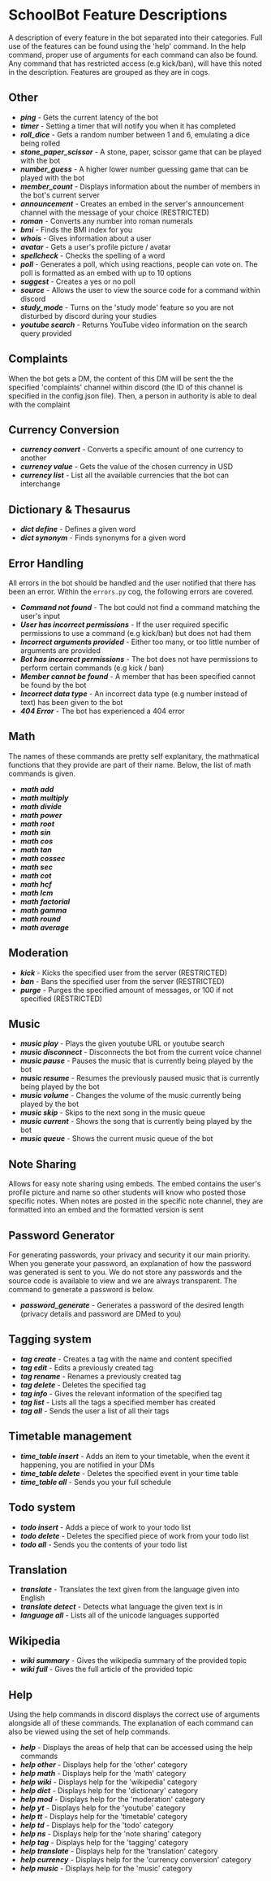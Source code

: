 # SchoolBot Feature Descriptions

A description of every feature in the bot separated into their categories. Full use of the features can be found using the 'help' command. In the help command, proper use of arguments for each command can also be found.
Any command that has restricted access (e.g kick/ban), will have this noted in the description.
Features are grouped as they are in cogs.


## Other
- ***ping*** - Gets the current latency of the bot
- ***timer*** - Setting a timer that will notify you when it has completed
- ***roll_dice*** - Gets a random number between 1 and 6, emulating a dice being rolled
- ***stone_paper_scissor*** - A stone, paper, scissor game that can be played with the bot
- ***number_guess*** - A higher lower number guessing game that can be played with the bot
- ***member_count*** - Displays information about the number of members in the bot's current server
- ***announcement*** - Creates an embed in the server's announcement channel with the message of your choice (RESTRICTED)
- ***roman*** - Converts any number into roman numerals
- ***bmi*** - Finds the BMI index for you
- ***whois*** - Gives information about a user
- ***avatar*** - Gets a user's profile picture / avatar
- ***spellcheck*** - Checks the spelling of a word
- ***poll*** - Generates a poll, which using reactions, people can vote on. The poll is formatted as an embed with up to 10 options
- ***suggest*** - Creates a yes or no poll
- ***source*** - Allows the user to view the source code for a command within discord
- ***study_mode*** - Turns on the 'study mode' feature so you are not disturbed by discord during your studies
- ***youtube search*** - Returns YouTube video information on the search query provided


## Complaints
When the bot gets a DM, the content of this DM will be sent the the specified 'complaints' channel within discord (the ID of this channel is specified in the config.json file). Then, a person in authority is able to deal with the complaint


## Currency Conversion
- ***currency convert*** - Converts a specific amount of one currency to another
- ***currency value*** - Gets the value of the chosen currency in USD
- ***currency list*** - List all the available currencies that the bot can interchange


## Dictionary & Thesaurus
- ***dict define*** - Defines a given word
- ***dict synonym*** - Finds synonyms for a given word


## Error Handling
All errors in the bot should be handled and the user notified that there has been an error. Within the `errors.py` cog, the following errors are covered.
- ***Command not found*** - The bot could not find a command matching the user's input
- ***User has incorrect permissions*** - If the user required specific permissions to use a command (e.g kick/ban) but does not had them
- ***Incorrect arguments provided*** - Either too many, or too little number of arguments are provided
- ***Bot has incorrect permissions*** - The bot does not have permissions to perform certain commands (e.g kick / ban)
- ***Member cannot be found*** - A member that has been specified cannot be found by the bot
- ***Incorrect data type*** - An incorrect data type (e.g number instead of text) has been given to the bot
- ***404 Error*** - The bot has experienced a 404 error


## Math
The names of these commands are pretty self explanitary, the mathmatical functions that they provide are part of their name.
Below, the list of math commands is given.
- ***math add***
- ***math multiply***
- ***math divide***
- ***math power***
- ***math root***
- ***math sin***
- ***math cos***
- ***math tan***
- ***math cossec***
- ***math sec***
- ***math cot***
- ***math hcf***
- ***math lcm***
- ***math factorial***
- ***math gamma***
- ***math round***
- ***math average***


## Moderation
- ***kick*** - Kicks the specified user from the server (RESTRICTED)
- ***ban*** - Bans the specified user from the server (RESTRICTED)
- ***purge*** - Purges the specified amount of messages, or 100 if not specified (RESTRICTED)


## Music
- ***music play*** - Plays the given youtube URL or youtube search
- ***music disconnect*** - Disconnects the bot from the current voice channel
- ***music pause*** - Pauses the music that is currently being played by the bot
- ***music resume*** - Resumes the previously paused music that is currently being played by the bot
- ***music volume*** - Changes the volume of the music currently being played by the bot
- ***music skip*** - Skips to the next song in the music queue
- ***music current*** - Shows the song that is currently being played by the bot
- ***music queue*** - Shows the current music queue of the bot


## Note Sharing
Allows for easy note sharing using embeds. The embed contains the user's profile picture and name so other students will know who posted those specific notes.
When notes are posted in the specific note channel, they are formatted into an embed and the formatted version is sent


## Password Generator
For generating passwords, your privacy and security it our main priority. When you generate your password, an explanation of how the password was generated is sent to you. We do not store any passwords and the source code is available to view and we are always transparent. The command to generate a password is below.
- ***password_generate*** - Generates a password of the desired length (privacy details and password are DMed to you)


## Tagging system
- ***tag create*** - Creates a tag with the name and content specified
- ***tag edit*** - Edits a previously created tag
- ***tag rename*** - Renames a previously created tag
- ***tag delete*** - Deletes the specified tag
- ***tag info*** - Gives the relevant information of the specified tag
- ***tag list*** - Lists all the tags a specified member has created
- ***tag all*** - Sends the user a list of all their tags


## Timetable management
- ***time_table insert*** - Adds an item to your timetable, when the event it happening, you are notified in your DMs
- ***time_table delete*** - Deletes the specified event in your time table
- ***time_table all*** - Sends you your full schedule


## Todo system
- ***todo insert*** - Adds a piece of work to your todo list
- ***todo delete*** - Deletes the specified piece of work from your todo list
- ***todo all*** - Sends you the contents of your todo list


## Translation
- ***translate*** - Translates the text given from the language given into English
- ***translate detect*** - Detects what language the given text is in
- ***language all*** - Lists all of the unicode languages supported


## Wikipedia
- ***wiki summary*** - Gives the wikipedia summary of the provided topic
- ***wiki full*** - Gives the full article of the provided topic


## Help
Using the help commands in discord displays the correct use of arguments alongside all of these commands. The explanation of each command can also be viewed using the set of help commands.

- ***help*** - Displays the areas of help that can be accessed using the help commands
- ***help other*** - Displays help for the 'other' category
- ***help math*** - Displays help for the 'math' category
- ***help wiki*** - Displays help for the 'wikipedia' category
- ***help dict*** - Displays help for the 'dictionary' category
- ***help mod*** - Displays help for the 'moderation' category
- ***help yt*** - Displays help for the 'youtube' category
- ***help tt*** - Displays help for the 'timetable' category
- ***help td*** - Displays help for the 'todo' category
- ***help ns*** - Displays help for the 'note sharing' category
- ***help tag*** - Displays help for the 'tagging' category
- ***help translate*** - Displays help for the 'translation' category
- ***help currency*** - Displays help for the 'currency conversion' category
- ***help music*** - Displays help for the 'music' category
